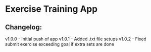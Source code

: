 # Exercise Training App
## Changelog:
v1.0.0 - Initial push of app
v1.0.1 - Added .txt file setups
v1.0.2 - Fixed submit exercise exceeding goal if extra sets are done
